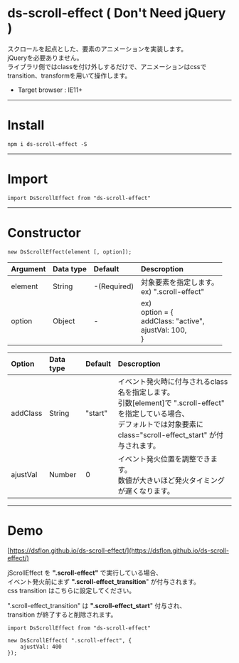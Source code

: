 # ds-scroll-effect ( Don't Need jQuery )


スクロールを起点とした、要素のアニメーションを実装します。  
jQueryを必要ありません。  
ライブラリ側ではclassを付け外しするだけで、アニメーションはcssでtransition、transformを用いて操作します。

- Target browser : IE11+

___

# Install

```
npm i ds-scroll-effect -S
```

___

# Import

```
import DsScrollEffect from "ds-scroll-effect"
```

___

# Constructor

```
new DsScrollEffect(element [, option]);
```
|Argument|Data type|Default|Descroption|
|:-------|:--------|:------|:----------|
|element|String|-(Required)|対象要素を指定します。<br>ex) ".scroll-effect"|
option|Object|-|ex)<br>option = {<br>addClass: "active",<br>ajustVal: 100,<br>}|


|Option|Data type|Default|Descroption|
|:-------|:--------|:------|:----------|
|addClass|String|"start"|イベント発火時に付与されるclass名を指定します。<br>引数[element]で ".scroll-effect" を指定している場合、<br>デフォルトでは対象要素に class="scroll-effect_start" が付与されます。|
|ajustVal|Number|0|イベント発火位置を調整できます。<br>数値が大きいほど発火タイミングが遅くなります。|


___

# Demo

[https://dsflon.github.io/ds-scroll-effect/](https://dsflon.github.io/ds-scroll-effect/)

jScrollEffect を **".scroll-effect"** で実行している場合、  
イベント発火前にまず **".scroll-effect_transition**" が付与されます。  
css transition はこちらに設定してください。

".scroll-effect_transition" は **".scroll-effect_start**" 付与され、  
transition が終了すると削除されます。

```
import DsScrollEffect from "ds-scroll-effect"

new DsScrollEffect( ".scroll-effect", {
    ajustVal: 400
});
```
